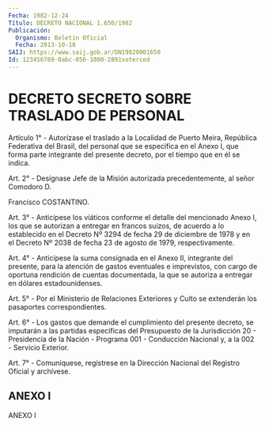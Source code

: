 ```yaml
---
Fecha: 1982-12-24
Título: DECRETO NACIONAL 1.650/1982
Publicación:
  Organismo: Boletín Oficial
  Fecha: 2013-10-18
SAIJ: https://www.saij.gob.ar/DN19820001650
Id: 123456789-0abc-056-1000-2891soterced
---
```

# DECRETO SECRETO SOBRE TRASLADO DE PERSONAL

<a id="1"></a>
Artículo 1° - Autorízase el traslado a la Localidad de Puerto Meira, República Federativa del Brasil, del personal que se especifica en el Anexo I, que forma parte integrante del presente decreto, por el tiempo que en él se indica.

<a id="2"></a>
Art. 2° - Desígnase Jefe de la Misión autorizada precedentemente, al señor Comodoro D.

Francisco COSTANTINO.

<a id="3"></a>
Art. 3° - Anticípese los viáticos conforme el detalle del mencionado Anexo I, los que se autorizan a entregar en francos suizos, de acuerdo a lo establecido en el Decreto Nº 3294 de fecha 29 de diciembre de 1978 y en el Decreto Nº 2038 de fecha 23 de agosto de 1979, respectivamente.

<a id="4"></a>
Art. 4° - Anticípese la suma consignada en el Anexo II, integrante del presente, para la atención de gastos eventuales e imprevistos, con cargo de oportuna rendición de cuentas documentada, la que se autoriza a entregar en dólares estadounidenses.

<a id="5"></a>
Art. 5° - Por el Ministerio de Relaciones Exteriores y Culto se extenderán los pasaportes correspondientes.

<a id="6"></a>
Art. 6° - Los gastos que demande el cumplimiento del presente decreto, se imputarán a las partidas específicas del Presupuesto de la Jurisdicción 20 - Presidencia de la Nación - Programa 001 - Conducción Nacional y, a la 002 - Servicio Exterior.

<a id="7"></a>
Art. 7° - Comuníquese, regístrese en la Dirección Nacional del Registro Oficial y archívese.

## ANEXO I

ANEXO I